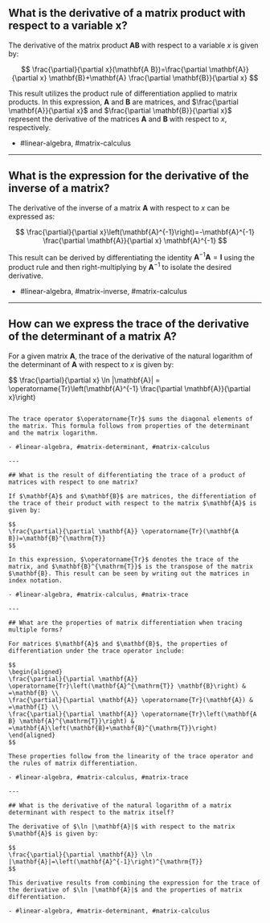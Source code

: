 ## What is the derivative of a matrix product with respect to a variable x?

The derivative of the matrix product $\mathbf{A B}$ with respect to a variable $x$ is given by:

$$
\frac{\partial}{\partial x}(\mathbf{A B})=\frac{\partial \mathbf{A}}{\partial x} \mathbf{B}+\mathbf{A} \frac{\partial \mathbf{B}}{\partial x}
$$

This result utilizes the product rule of differentiation applied to matrix products. In this expression, $\mathbf{A}$ and $\mathbf{B}$ are matrices, and $\frac{\partial \mathbf{A}}{\partial x}$ and $\frac{\partial \mathbf{B}}{\partial x}$ represent the derivative of the matrices $\mathbf{A}$ and $\mathbf{B}$ with respect to $x$, respectively.

- #linear-algebra, #matrix-calculus

---

## What is the expression for the derivative of the inverse of a matrix?

The derivative of the inverse of a matrix $\mathbf{A}$ with respect to $x$ can be expressed as:

$$
\frac{\partial}{\partial x}\left(\mathbf{A}^{-1}\right)=-\mathbf{A}^{-1} \frac{\partial \mathbf{A}}{\partial x} \mathbf{A}^{-1}
$$

This result can be derived by differentiating the identity $\mathbf{A}^{-1} \mathbf{A} = \mathbf{I}$ using the product rule and then right-multiplying by $\mathbf{A}^{-1}$ to isolate the desired derivative.

- #linear-algebra, #matrix-inverse, #matrix-calculus

---

## How can we express the trace of the derivative of the determinant of a matrix A?

For a given matrix $\mathbf{A}$, the trace of the derivative of the natural logarithm of the determinant of $\mathbf{A}$ with respect to $x$ is given by:

$$
\frac{\partial}{\partial x} \ln |\mathbf{A}| = \operatorname{Tr}\left(\mathbf{A}^{-1} \frac{\partial \mathbf{A}}{\partial x}\right)
```

The trace operator $\operatorname{Tr}$ sums the diagonal elements of the matrix. This formula follows from properties of the determinant and the matrix logarithm.

- #linear-algebra, #matrix-determinant, #matrix-calculus

---

## What is the result of differentiating the trace of a product of matrices with respect to one matrix?

If $\mathbf{A}$ and $\mathbf{B}$ are matrices, the differentiation of the trace of their product with respect to the matrix $\mathbf{A}$ is given by:

$$
\frac{\partial}{\partial \mathbf{A}} \operatorname{Tr}(\mathbf{A B})=\mathbf{B}^{\mathrm{T}}
$$

In this expression, $\operatorname{Tr}$ denotes the trace of the matrix, and $\mathbf{B}^{\mathrm{T}}$ is the transpose of the matrix $\mathbf{B}. This result can be seen by writing out the matrices in index notation.

- #linear-algebra, #matrix-calculus, #matrix-trace

---

## What are the properties of matrix differentiation when tracing multiple forms?

For matrices $\mathbf{A}$ and $\mathbf{B}$, the properties of differentiation under the trace operator include:

$$
\begin{aligned}
\frac{\partial}{\partial \mathbf{A}} \operatorname{Tr}\left(\mathbf{A}^{\mathrm{T}} \mathbf{B}\right) & =\mathbf{B} \\
\frac{\partial}{\partial \mathbf{A}} \operatorname{Tr}(\mathbf{A}) & =\mathbf{I} \\
\frac{\partial}{\partial \mathbf{A}} \operatorname{Tr}\left(\mathbf{A B} \mathbf{A}^{\mathrm{T}}\right) & =\mathbf{A}\left(\mathbf{B}+\mathbf{B}^{\mathrm{T}}\right)
\end{aligned}
$$

These properties follow from the linearity of the trace operator and the rules of matrix differentiation.

- #linear-algebra, #matrix-calculus, #matrix-trace

---

## What is the derivative of the natural logarithm of a matrix determinant with respect to the matrix itself?

The derivative of $\ln |\mathbf{A}|$ with respect to the matrix $\mathbf{A}$ is given by:

$$
\frac{\partial}{\partial \mathbf{A}} \ln |\mathbf{A}|=\left(\mathbf{A}^{-1}\right)^{\mathrm{T}}
$$

This derivative results from combining the expression for the trace of the derivative of $\ln |\mathbf{A}|$ and the properties of matrix differentiation.

- #linear-algebra, #matrix-determinant, #matrix-calculus